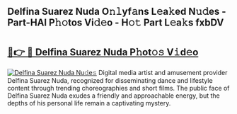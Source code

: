 ## Delfina Suarez Nuda O𝚗𝚕yf𝚊ns L𝚎a𝚔ed N𝚞𝚍es - Part-HAl P𝚑𝚘tos Vi𝚍𝚎o - H𝚘𝚝 Part L𝚎a𝚔s fxbDV

# <h2><a href="http://kfdb788.oniu.top/?m=Delfina+Suarez+Nuda">🔗👉 🔴 Delfina Suarez Nuda P𝚑ot𝚘𝚜 V𝚒d𝚎o</a></h2>

[![Delfina Suarez Nuda Nu𝚍e𝚜](https://i.imgur.com/0qMVB7G.gif)](http://kfdb788.oniu.top/?m=Delfina+Suarez+Nuda)
Digital media artist and amusement provider Delfina Suarez Nuda, recognized for disseminating dance and lifestyle content through trending choreographies and short films. The public face of Delfina Suarez Nuda exudes a friendly and approachable energy, but the depths of his personal life remain a captivating mystery.  
